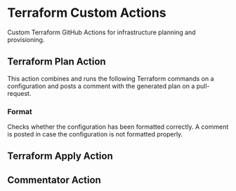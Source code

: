 # Terraform Custom Actions

Custom Terraform GitHub Actions for infrastructure planning and provisioning.


## Terraform Plan Action

This action combines and runs the following Terraform commands on a configuration and posts a comment with the generated plan on a pull-request.

### Format

Checks whether the configuration has been formatted correctly. A comment is posted in case the configuration is not formatted properly.

## Terraform Apply Action


## Commentator Action
